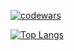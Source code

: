 [![codewars](https://www.codewars.com/users/FLeyaNT/badges/large)](https://www.codewars.com/users/FLeyaNT)

[![Top Langs](https://github-readme-stats.vercel.app/api/top-langs/?username=FLeyaNT&layout=compact)](https://github.com/FLeyaNT/github-readme-stats)

<!--
**FLeyaNT/FLeyaNT** is a ✨ _special_ ✨ repository because its `README.md` (this file) appears on your GitHub profile.

Here are some ideas to get you started:

- 🔭 I’m currently working on ...
- 🌱 I’m currently learning ...
- 👯 I’m looking to collaborate on ...
- 🤔 I’m looking for help with ...
- 💬 Ask me about ...
- 📫 How to reach me: ...
- 😄 Pronouns: ...
- ⚡ Fun fact: ...
-->

